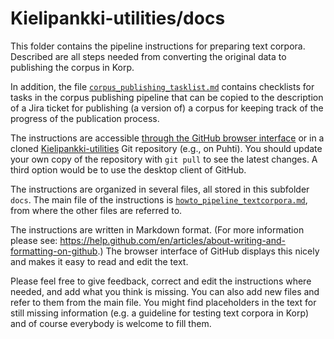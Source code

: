 # Kielipankki-utilities/docs

This folder contains the pipeline instructions for preparing text corpora. 
Described are all steps needed from converting the original data to publishing the corpus in Korp.

In addition, the file
[`corpus_publishing_tasklist.md`](corpus_publishing_tasklist.md)
contains checklists for tasks in the corpus publishing pipeline that
can be copied to the description of a Jira ticket for publishing (a
version of) a corpus for keeping track of the progress of the
publication process.

The instructions are accessible [through the GitHub browser
interface](https://github.com/CSCfi/Kielipankki-utilities/docs) or in
a cloned
[Kielipankki-utilities](https://github.com/CSCfi/Kielipankki-utilities)
Git repository (e.g., on Puhti). You should update your own copy of
the repository with `git pull` to see the latest changes.
A third option would be to use the desktop client of GitHub.

The instructions are organized in several files, all stored in this subfolder `docs`.
The main file of the instructions is
[`howto_pipeline_textcorpora.md`](howto_pipeline_textcorpora.md), from
where the other files are referred to.

The instructions are written in Markdown format. (For more information please see: https://help.github.com/en/articles/about-writing-and-formatting-on-github.)
The browser interface of GitHub displays this nicely and makes it easy to read and edit the text.

Please feel free to give feedback, correct and edit the instructions where needed, and add what you think is missing.
You can also add new files and refer to them from the main file. You might find placeholders in the text for still missing information (e.g. a guideline for testing text corpora in Korp) and of course everybody is welcome to fill them.
